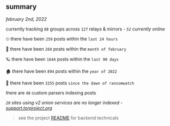 
## summary
_february 2nd, 2022_

currently tracking `88` groups across `127` relays & mirrors - _`52` currently online_

⏲ there have been `259` posts within the `last 24 hours`

🦈 there have been `269` posts within the `month of february`

🪐 there have been `1644` posts within the `last 90 days`

🏚 there have been `894` posts within the `year of 2022`

🦕 there have been `3255` posts `since the dawn of ransomwatch`

there are `48` custom parsers indexing posts

_`20` sites using v2 onion services are no longer indexed - [support.torproject.org](https://support.torproject.org/onionservices/v2-deprecation/)_

> see the project [README](https://github.com/thetanz/ransomwatch#ransomwatch--) for backend technicals
